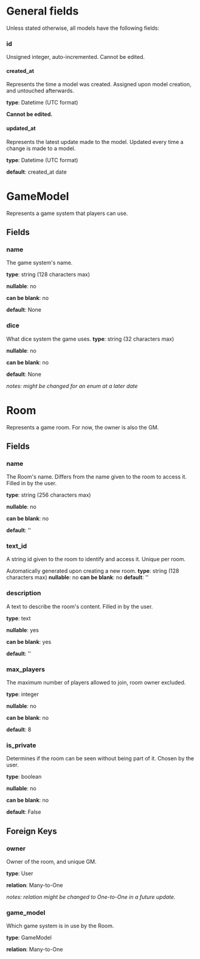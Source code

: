 # General fields
Unless stated otherwise, all models have the following fields:
### id
Unsigned integer, auto-incremented. Cannot be edited.
#### created_at
Represents the time a model was created. Assigned upon model creation, and untouched afterwards.

**type**: Datetime (UTC format)

**Cannot be edited.**
#### updated_at
Represents the latest update made to the model. Updated every time a change is made to a model.

**type**: Datetime (UTC format)

**default**: created_at date

# GameModel
Represents a game system that players can use.
## Fields
### name
The game system's name.

**type**: string (128 characters max)

**nullable**: no

**can be blank**: no

**default**: None
### dice
What dice system the game uses.
**type**: string (32 characters max)

**nullable**: no

**can be blank**: no

**default**: None

*notes: might be changed for an enum at a later date*

# Room
Represents a game room. For now, the owner is also the GM.
## Fields
### name
The Room's name. Differs from the name given to the room to access it. Filled in by the user.

**type**: string (256 characters max)

**nullable**: no

**can be blank**: no

**default**: ''

### text_id
A string id given to the room to identify and access it. Unique per room.

Automatically generated upon creating a new room.
**type**: string (128 characters max)
**nullable**: no
**can be blank**: no
**default**: ''
### description
A text to describe the room's content. Filled in by the user.

**type**: text

**nullable**: yes

**can be blank**: yes

**default**: ''
### max_players
The maximum number of players allowed to join, room owner excluded.

**type**: integer

**nullable**: no

**can be blank**: no

**default**: 8
### is_private
Determines if the room can be seen without being part of it. Chosen by the user.

**type**: boolean

**nullable**: no

**can be blank**: no

**default**: False
## Foreign Keys
### owner
Owner of the room, and unique GM.

**type**: User

**relation**: Many-to-One

*notes: relation might be changed to One-to-One in a future update.*
### game_model
Which game system is in use by the Room.

**type**: GameModel

**relation**: Many-to-One
